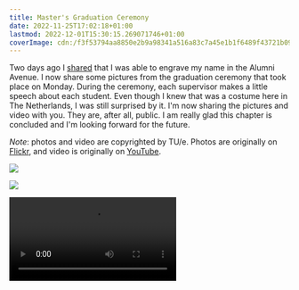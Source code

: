 ```yaml
---
title: Master's Graduation Ceremony
date: 2022-11-25T17:02:18+01:00
lastmod: 2022-12-01T15:30:15.269071746+01:00
coverImage: cdn:/f3f53794aa8850e2b9a98341a516a83c7a45e1b1f6489f43721b09b4e3908eaa
---
```


Two days ago I [shared](/2022/11/23/engraving-name-alumni-avenue) that I was able to engrave my name in the Alumni Avenue. I now share some pictures from the graduation ceremony that took place on Monday. During the ceremony, each supervisor makes a little speech about each student. Even though I knew that was a costume here in The Netherlands, I was still surprised by it. I'm now sharing the pictures and video with you. They are, after all, public. I am really glad this chapter is concluded and I'm looking forward for the future.

_Note_: photos and video are copyrighted by TU/e. Photos are originally on [Flickr](https://www.flickr.com/photos/129818819@N03/albums/72177720303968156), and video is originally on [YouTube](https://youtu.be/PemFIEJtUSw?t=2904).

<div class="fw fg">

![](cdn:/f3f53794aa8850e2b9a98341a516a83c7a45e1b1f6489f43721b09b4e3908eaa)

![](cdn:/99074b41b2e662cde72e93e9da1797eeb97396a6ab74b281b14f72f418590b9e)

</div>

<div class='fw'>
  <video controls>
    <source class="u-video" src="https://cdn.hacdias.com/media/00e246361088b8d2b72029b84bce9b15398e9e1a9196d400073b4a82ee389d8c.mp4">
  </video>
</div>
